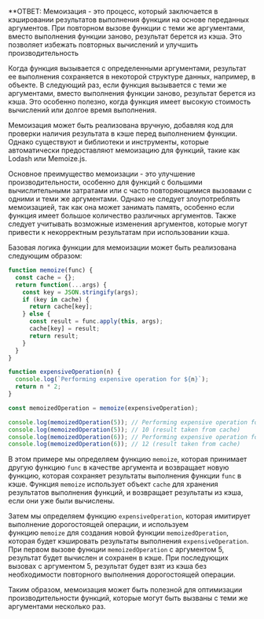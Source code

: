 **ОТВЕТ:
	Мемоизация - это процесс, который заключается в кэшировании результатов выполнения функции на основе переданных аргументов. При повторном вызове функции с теми же аргументами, вместо выполнения функции заново, результат берется из кэша. Это позволяет избежать повторных вычислений и улучшить производительность

Когда функция вызывается с определенными аргументами, результат ее выполнения сохраняется в некоторой структуре данных, например, в объекте. В следующий раз, если функция вызывается с теми же аргументами, вместо выполнения функции заново, результат берется из кэша. Это особенно полезно, когда функция имеет высокую стоимость вычислений или долгое время выполнения.

Мемоизация может быть реализована вручную, добавляя код для проверки наличия результата в кэше перед выполнением функции. Однако существуют и библиотеки и инструменты, которые автоматически предоставляют мемоизацию для функций, такие как Lodash или Memoize.js.

Основное преимущество мемоизации - это улучшение производительности, особенно для функций с большими вычислительными затратами или с часто повторяющимися вызовами с одними и теми же аргументами. Однако не следует злоупотреблять мемоизацией, так как она может занимать память, особенно если функция имеет большое количество различных аргументов. Также следует учитывать возможные изменения аргументов, которые могут привести к некорректным результатам при использовании кэша.

Базовая логика функции для мемоизации может быть реализована следующим образом:
```javascript
function memoize(func) {
  const cache = {};
  return function(...args) {
    const key = JSON.stringify(args);
    if (key in cache) {
      return cache[key];
    } else {
      const result = func.apply(this, args);
      cache[key] = result;
      return result;
    }
  }
}

function expensiveOperation(n) {
  console.log(`Performing expensive operation for ${n}`);
  return n * 2;
}

const memoizedOperation = memoize(expensiveOperation);

console.log(memoizedOperation(5)); // Performing expensive operation for 5, 10
console.log(memoizedOperation(5)); // 10 (result taken from cache)
console.log(memoizedOperation(6)); // Performing expensive operation for 6, 12
console.log(memoizedOperation(6)); // 12 (result taken from cache)
```
В этом примере мы определяем функцию `memoize`, которая принимает другую функцию `func` в качестве аргумента и возвращает новую функцию, которая сохраняет результаты выполнения функции `func` в кэше. Функция `memoize` использует объект `cache` для хранения результатов выполнения функций, и возвращает результаты из кэша, если они уже были вычислены.

Затем мы определяем функцию `expensiveOperation`, которая имитирует выполнение дорогостоящей операции, и используем функцию `memoize` для создания новой функции `memoizedOperation`, которая будет кэшировать результаты выполнения `expensiveOperation`. При первом вызове функции `memoizedOperation` с аргументом 5, результат будет вычислен и сохранен в кэше. При последующих вызовах с аргументом 5, результат будет взят из кэша без необходимости повторного выполнения дорогостоящей операции.

Таким образом, мемоизация может быть полезной для оптимизации производительности функций, которые могут быть вызваны с теми же аргументами несколько раз.
